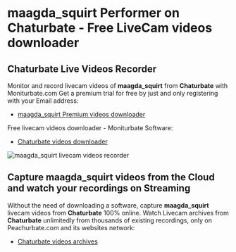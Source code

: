 # maagda_squirt Performer on Chaturbate - Free LiveCam videos downloader

## Chaturbate Live Videos Recorder

Monitor and record livecam videos of **maagda_squirt** from **Chaturbate** with Moniturbate.com
Get a premium trial for free by just and only registering with your Email address:
* [maagda_squirt Premium videos downloader](https://moniturbate.com/request-demo-licence-key.html)

Free livecam videos downloader - Moniturbate Software:
* [Chaturbate videos downloader](https://moniturbate.com/moniturbate-download-software.html)

![maagda_squirt livecam videos recorder](https://peachurnet.com/templates/moniturbate-software.png)


## Capture maagda_squirt videos from the Cloud and watch your recordings on Streaming

Without the need of downloading a software, capture **maagda_squirt** livecam videos from **Chaturbate** 100% online.
Watch Livecam archives from **Chaturbate** unlimitedly from thousands of existing recordings, only on Peachurbate.com and its websites network:
* [Chaturbate videos archives](https://peachurnet.com/)